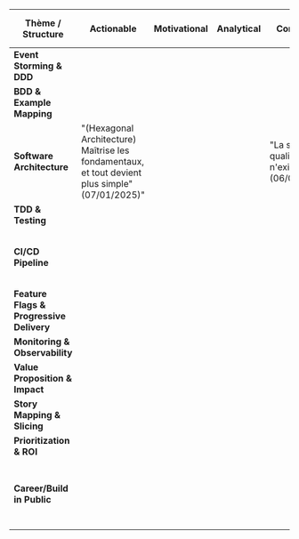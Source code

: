 | Thème / Structure                        | Actionable                                                                                      | Motivational | Analytical | Contrarian                                 | Observation                                                   | X vs. Y | Present/Future                                                                    | Listicle | Upcoming Week | Highs/Lows |
| ---------------------------------------- | ----------------------------------------------------------------------------------------------- | ------------ | ---------- | ------------------------------------------ | ------------------------------------------------------------- | ------- | --------------------------------------------------------------------------------- | -------- | ------------- | ---------- |
| **Event Storming & DDD**                 |                                                                                                 |              |            |                                            |                                                               |         |                                                                                   |          |               |            |
| **BDD & Example Mapping**                |                                                                                                 |              |            |                                            |                                                               |         |                                                                                   |          |               |            |
| **Software Architecture**                | "(Hexagonal Architecture) Maîtrise les fondamentaux, et tout devient plus simple" (07/01/2025)" |              |            | "La sur-qualité n'existe pas" (06/01/2025) |                                                               |         |                                                                                   |          |               |            |
| **TDD & Testing**                        |                                                                                                 |              |            |                                            |                                                               |         |                                                                                   |          |               |            |
| **CI/CD Pipeline**                       |                                                                                                 |              |            |                                            | "Qualité, performance et bien-être vont de pair" (08/01/2025) |         |                                                                                   |          |               |            |
| **Feature Flags & Progressive Delivery** |                                                                                                 |              |            |                                            |                                                               |         |                                                                                   |          |               |            |
| **Monitoring & Observability**           |                                                                                                 |              |            |                                            |                                                               |         |                                                                                   |          |               |            |
| **Value Proposition & Impact**           |                                                                                                 |              |            |                                            |                                                               |         |                                                                                   |          |               |            |
| **Story Mapping & Slicing**              |                                                                                                 |              |            |                                            |                                                               |         |                                                                                   |          |               |            |
| **Prioritization & ROI**                 |                                                                                                 |              |            |                                            |                                                               |         |                                                                                   |          |               |            |
| **Career/Build in Public**               |                                                                                                 |              |            |                                            |                                                               |         | "Code tout en dur, pas d'abstraction, ni de tests, on part en REPL." (09/01/2025) |          |               |            |
